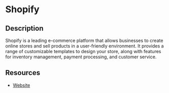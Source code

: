 # Shopify

## Description
Shopify is a leading e-commerce platform that allows businesses to create online stores and sell products in a user-friendly environment. It provides a range of customizable templates to design your store, along with features for inventory management, payment processing, and customer service.

## Resources
* [Website](shopify.com)